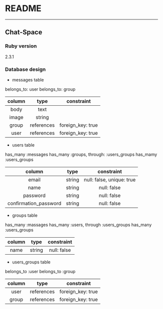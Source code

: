 # README
---
## Chat-Space

### Ruby version
2.3.1

### Database design

* messages table

belongs_to: user
belongs_to: group

|column   |type      |constraint       |
|:-------:|:--------:|:---------------:|
|body     |text      |                 |
|image    |string    |                 |
|group    |references|foreign_key: true|
|user     |references|foreign_key: true|

* users table

has_many :messages
has_many :groups, through: :users_groups
has_mamy :users_groups

|column               |type  |constraint               |
|:-------------------:|:----:|:-----------------------:|
|email                |string|null: false, unique: true|
|name                 |string|null: false              |
|password             |string|null: false              |
|confirmation_password|string|null: false              |


* groups table

has_many :massages
has_many :users, through :users_groups
has_many :users_groups

|column|type  |constraint |
|:----:|:----:|:---------:|
|name  |string|null: false|

* users_groups table

belongs_to :user
belongs_to :group

|column  |type      |constraint       |
|:------:|:--------:|:---------------:|
|user    |references|foreign_key: true|
|group   |references|foreign_key: true|

